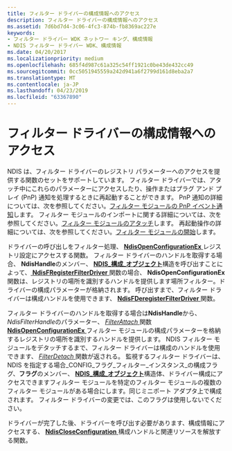 ```yaml
---
title: フィルター ドライバーの構成情報へのアクセス
description: フィルター ドライバーの構成情報へのアクセス
ms.assetid: 7d6bd7d4-3c06-4fc3-874b-fb8369ac227e
keywords:
- フィルター ドライバー WDK ネットワー キング、構成情報
- NDIS フィルター ドライバー WDK、構成情報
ms.date: 04/20/2017
ms.localizationpriority: medium
ms.openlocfilehash: 685f4d987c61a325c54ff1921c0be43de432cc49
ms.sourcegitcommit: 0cc5051945559a242d941a6f2799d161d8eba2a7
ms.translationtype: MT
ms.contentlocale: ja-JP
ms.lasthandoff: 04/23/2019
ms.locfileid: "63367890"
---
```

# <a name="accessing-configuration-information-for-a-filter-driver"></a>フィルター ドライバーの構成情報へのアクセス





NDIS は、フィルター ドライバーのレジストリ パラメーターへのアクセスを提供する関数のセットをサポートしています。 フィルター ドライバーでは、アタッチ中にこれらのパラメーターにアクセスしたり、操作またはプラグ アンド プレイ (PnP) 通知を処理するときに再起動することができます。 PnP 通知の詳細については、次を参照してください。[フィルター モジュールの PnP イベント通知](filter-module-pnp-event-notifications.md)します。 フィルター モジュールのインポートに関する詳細については、次を参照してください。[フィルター モジュールのアタッチ](attaching-a-filter-module.md)します。 再起動操作の詳細については、次を参照してください。[フィルター モジュールの開始](starting-a-filter-module.md)します。

ドライバーの呼び出しをフィルター処理、 [ **NdisOpenConfigurationEx** ](https://msdn.microsoft.com/library/windows/hardware/ff563717)レジストリ設定にアクセスする関数。 フィルター ドライバーのハンドルを取得する場合、 **NdisHandle**のメンバー、 [ **NDIS\_構成\_オブジェクト**](https://msdn.microsoft.com/library/windows/hardware/ff564866)構造を呼び出すことによって、[ **NdisFRegisterFilterDriver** ](https://msdn.microsoft.com/library/windows/hardware/ff562608)関数の場合、 **NdisOpenConfigurationEx**関数は、レジストリの場所を識別するハンドルを提供します場所フィルター。ドライバーの構成パラメーターが格納されます。 呼び出すまで、フィルター ドライバーは構成ハンドルを使用できます、 [ **NdisFDeregisterFilterDriver** ](https://msdn.microsoft.com/library/windows/hardware/ff561800)関数。

フィルター ドライバーのハンドルを取得する場合は**NdisHandle**から、 *NdisFilterHandle*のパラメーター、 [ *FilterAttach* ](https://msdn.microsoft.com/library/windows/hardware/ff549905)関数[ **NdisOpenConfigurationEx** ](https://msdn.microsoft.com/library/windows/hardware/ff563717)フィルター モジュールの構成パラメーターを格納するレジストリの場所を識別するハンドルを提供します。 NDIS フィルター モジュールをデタッチするまで、フィルター ドライバーは構成のハンドルを使用できます、 [ *FilterDetach* ](https://msdn.microsoft.com/library/windows/hardware/ff549918)関数が返される。 監視するフィルター ドライバーは、NDIS を指定する場合\_CONFIG\_フラグ\_フィルター\_インスタンス\_の構成フラグ、**フラグ**のメンバー、 [**NDIS\_構成\_オブジェクト**](https://msdn.microsoft.com/library/windows/hardware/ff564866)構造体、ドライバー構成にアクセスできますフィルター モジュールを特定のフィルター モジュールの複数のフィルター モジュールがある場合にします。同じミニポート アダプタ上で構成されます。 フィルター ドライバーの変更では、このフラグは使用しないでください。

ドライバーが完了した後、ドライバーを呼び出す必要があります、構成情報にアクセスする、 [ **NdisCloseConfiguration** ](https://msdn.microsoft.com/library/windows/hardware/ff561642)構成ハンドルと関連リソースを解放する関数。

 

 





